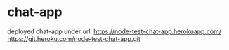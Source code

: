 # chat-app
deployed chat-app under
url: https://node-test-chat-app.herokuapp.com/  
https://git.heroku.com/node-test-chat-app.git
